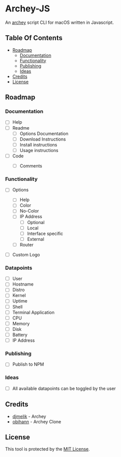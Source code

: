 # Archey-JS

An [archey](https://github.com/djmelik/archey) script CLI for macOS written in Javascript.

## Table Of Contents
* [Roadmap](#roadmap)
  * [Documentation](#documentation)
  * [Functionality](#functionality)
  * [Publishing](#publishing)
  * [Ideas](#ideas)
* [Credits](#credits)
* [License](#license)


## Roadmap

### Documentation
- [ ] Help
- [ ] Readme
  - [ ] Options Documentation
  - [ ] Download Instructions
  - [ ] Install instructions
  - [ ] Usage instructions
- [ ] Code
  - [ ] Comments


### Functionality
- [ ] Options
  - [ ] Help
  - [ ] Color
  - [ ] No-Color
  - [ ] IP Address
    - [ ] Optional
    - [ ] Local
    - [ ] Interface specific
    - [ ] External
  - [ ] Router
- [ ] Custom Logo


### Datapoints

- [ ] User
- [ ] Hostname
- [ ] Distro
- [ ] Kernel
- [ ] Uptime
- [ ] Shell
- [ ] Terminal Application
- [ ] CPU
- [ ] Memory
- [ ] Disk
- [ ] Battery
- [ ] IP Address

### Publishing

- [ ] Publish to NPM

### Ideas

- [ ] All available datapoints can be toggled by the user



## Credits
- [djmelik](https://github.com/djmelik/archey) - Archey
- [obihann](https://github.com/obihann/archey-osx/) - Archey Clone



## License

This tool is protected by the [MIT License](./LICENSE).

